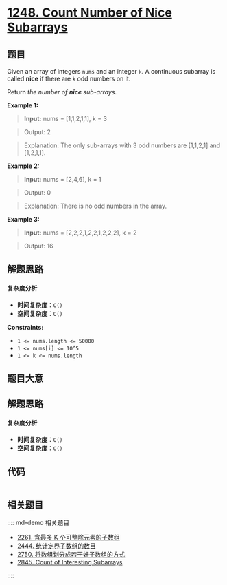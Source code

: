 # [1248. Count Number of Nice Subarrays](https://leetcode.com/problems/count-number-of-nice-subarrays/)

## 题目

Given an array of integers `nums` and an integer `k`. A continuous subarray is
called **nice** if there are `k` odd numbers on it.

Return _the number of **nice** sub-arrays_.

**Example 1:**

>

> **Input:** nums = [1,1,2,1,1], k = 3

> Output: 2

> Explanation: The only sub-arrays with 3 odd numbers are [1,1,2,1] and [1,2,1,1].

**Example 2:**

>

> **Input:** nums = [2,4,6], k = 1

> Output: 0

> Explanation: There is no odd numbers in the array.

**Example 3:**

>

> **Input:** nums = [2,2,2,1,2,2,1,2,2,2], k = 2

> Output: 16

## 解题思路

#### 复杂度分析

- **时间复杂度**：`O()`
- **空间复杂度**：`O()`

**Constraints:**

- `1 <= nums.length <= 50000`
- `1 <= nums[i] <= 10^5`
- `1 <= k <= nums.length`

## 题目大意

## 解题思路

#### 复杂度分析

- **时间复杂度**：`O()`
- **空间复杂度**：`O()`

## 代码

```javascript

```

## 相关题目

:::: md-demo 相关题目

- [2261. 含最多 K 个可整除元素的子数组](https://leetcode.com/problems/k-divisible-elements-subarrays)
- [2444. 统计定界子数组的数目](https://leetcode.com/problems/count-subarrays-with-fixed-bounds)
- [2750. 将数组划分成若干好子数组的方式](https://leetcode.com/problems/ways-to-split-array-into-good-subarrays)
- [2845. Count of Interesting Subarrays](https://leetcode.com/problems/count-of-interesting-subarrays)

::::
